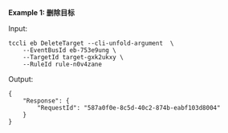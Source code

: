 **Example 1: 删除目标**



Input: 

```
tccli eb DeleteTarget --cli-unfold-argument  \
    --EventBusId eb-753e9ung \
    --TargetId target-gxk2ukxy \
    --RuleId rule-n0v4zane
```

Output: 
```
{
    "Response": {
        "RequestId": "587a0f0e-8c5d-40c2-874b-eabf103d8004"
    }
}
```

